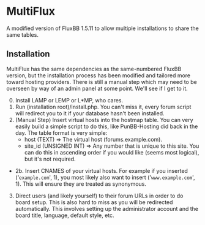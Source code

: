 # MultiFlux
A modified version of FluxBB 1.5.11 to allow multiple installations to share the same tables.

## Installation
MultiFlux has the same dependencies as the same-numbered FluxBB version, but the installation
process has been modified and tailored more toward hosting providers. There is still a manual
step which may need to be overseen by way of an admin panel at some point. We'll see if I get
to it.

0. Install LAMP or LEMP or L\*MP, who cares.
1. Run (installation root)/install.php. You can't miss it, every forum script will redirect you
   to it if your database hasn't been installed.
2. (Manual Step) Insert virtual hosts into the hostmap table. You can very easily build a simple
   script to do this, like PunBB-Hosting did back in the day. The table format is very simple:
   - host (TEXT) => The virtual host (forums.example.com).
   - site_id (UNSIGNED INT) => Any number that is unique to this site. You can do this in ascending
     order if you would like (seems most logical), but it's not required.
  * 2b. Insert CNAMES of your virtual hosts. For example if you inserted ('`example.com`', 1), you
     most likely also want to insert ('`www.example.com`', 1). This will ensure they are treated as
     synonymous.
3. Direct users (and likely yourself) to their forum URLs in order to do board setup. This is also
   hard to miss as you will be redirected automatically. This involves setting up the administrator
   account and the board title, language, default style, etc.
